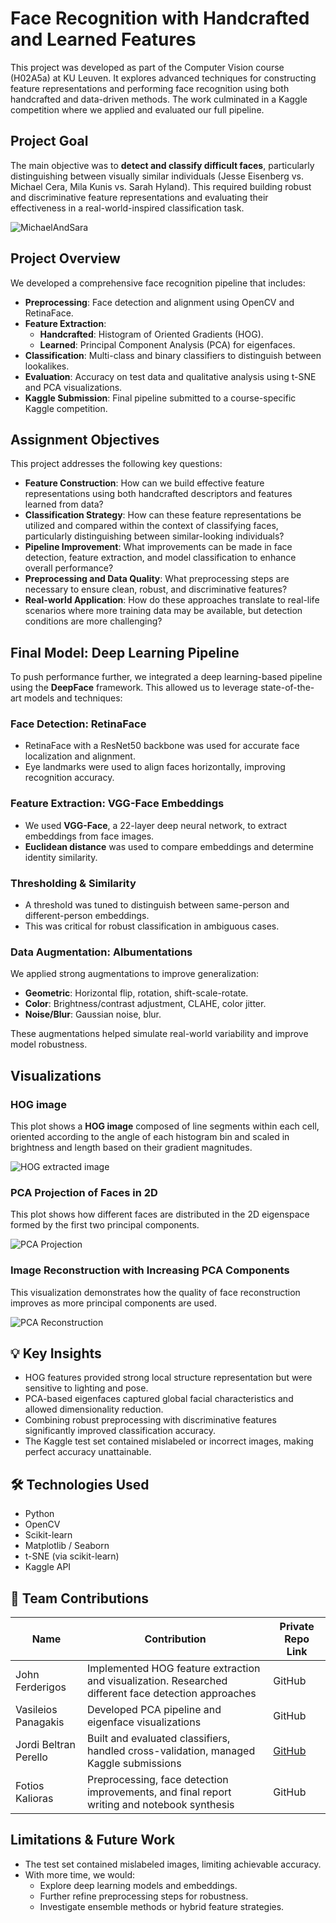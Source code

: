 # Face Recognition with Handcrafted and Learned Features

This project was developed as part of the Computer Vision course (H02A5a) at KU Leuven. It explores advanced techniques for constructing feature representations and performing face recognition using both handcrafted and data-driven methods. The work culminated in a Kaggle competition where we applied and evaluated our full pipeline.

## Project Goal

The main objective was to **detect and classify difficult faces**, particularly distinguishing between visually similar individuals (Jesse Eisenberg vs. Michael Cera, Mila Kunis vs. Sarah Hyland). This required building robust and discriminative feature representations and evaluating their effectiveness in a real-world-inspired classification task.

![MichaelAndSara](MichaelAndSara.png)

## Project Overview

We developed a comprehensive face recognition pipeline that includes:

- **Preprocessing**: Face detection and alignment using OpenCV and RetinaFace.
- **Feature Extraction**:
  - **Handcrafted**: Histogram of Oriented Gradients (HOG).
  - **Learned**: Principal Component Analysis (PCA) for eigenfaces.
- **Classification**: Multi-class and binary classifiers to distinguish between lookalikes.
- **Evaluation**: Accuracy on test data and qualitative analysis using t-SNE and PCA visualizations.
- **Kaggle Submission**: Final pipeline submitted to a course-specific Kaggle competition.

## Assignment Objectives

This project addresses the following key questions:

- **Feature Construction**: How can we build effective feature representations using both handcrafted descriptors and features learned from data?
- **Classification Strategy**: How can these feature representations be utilized and compared within the context of classifying faces, particularly distinguishing between similar-looking individuals?
- **Pipeline Improvement**: What improvements can be made in face detection, feature extraction, and model classification to enhance overall performance?
- **Preprocessing and Data Quality**: What preprocessing steps are necessary to ensure clean, robust, and discriminative features?
- **Real-world Application**: How do these approaches translate to real-life scenarios where more training data may be available, but detection conditions are more challenging?

## Final Model: Deep Learning Pipeline

To push performance further, we integrated a deep learning-based pipeline using the **DeepFace** framework. This allowed us to leverage state-of-the-art models and techniques:

### Face Detection: RetinaFace

- RetinaFace with a ResNet50 backbone was used for accurate face localization and alignment.
- Eye landmarks were used to align faces horizontally, improving recognition accuracy.

### Feature Extraction: VGG-Face Embeddings

- We used **VGG-Face**, a 22-layer deep neural network, to extract embeddings from face images.
- **Euclidean distance** was used to compare embeddings and determine identity similarity.

### Thresholding & Similarity

- A threshold was tuned to distinguish between same-person and different-person embeddings.
- This was critical for robust classification in ambiguous cases.

### Data Augmentation: Albumentations

We applied strong augmentations to improve generalization:

- **Geometric**: Horizontal flip, rotation, shift-scale-rotate.
- **Color**: Brightness/contrast adjustment, CLAHE, color jitter.
- **Noise/Blur**: Gaussian noise, blur.

These augmentations helped simulate real-world variability and improve model robustness.

## Visualizations

### HOG image

This plot shows a **HOG image** composed of line segments within each cell, oriented according to the angle of each histogram bin and scaled in brightness and length based on their gradient magnitudes.

![HOG extracted image](HOG.png)

### PCA Projection of Faces in 2D

This plot shows how different faces are distributed in the 2D eigenspace formed by the first two principal components.

![PCA Projection](2dPCAProjection.png)

### Image Reconstruction with Increasing PCA Components

This visualization demonstrates how the quality of face reconstruction improves as more principal components are used.

![PCA Reconstruction](PCAReconstruction.png)

## 💡 Key Insights
- HOG features provided strong local structure representation but were sensitive to lighting and pose.
- PCA-based eigenfaces captured global facial characteristics and allowed dimensionality reduction.
- Combining robust preprocessing with discriminative features significantly improved classification accuracy.
- The Kaggle test set contained mislabeled or incorrect images, making perfect accuracy unattainable.

## 🛠️ Technologies Used

- Python
- OpenCV
- Scikit-learn
- Matplotlib / Seaborn
- t-SNE (via scikit-learn)
- Kaggle API

## 👥 Team Contributions

| Name              | Contribution                                                                 | Private Repo Link |
|-------------------|------------------------------------------------------------------------------|-------------------|
| John Ferderigos|Implemented HOG feature extraction and visualization. Researched different face detection approaches | GitHub |
| Vasileios Panagakis| Developed PCA pipeline and eigenface visualizations | GitHub |
| Jordi Beltran Perello| Built and evaluated classifiers, handled cross-validation, managed Kaggle submissions| [GitHub](https://github.com/carolexample/cv-classe)| GitHub |
| Fotios Kalioras| Preprocessing, face detection improvements, and final report writing and notebook synthesis| GitHub |

## Limitations & Future Work

- The test set contained mislabeled images, limiting achievable accuracy.
- With more time, we would:
  - Explore deep learning models and embeddings.
  - Further refine preprocessing steps for robustness.
  - Investigate ensemble methods or hybrid feature strategies.